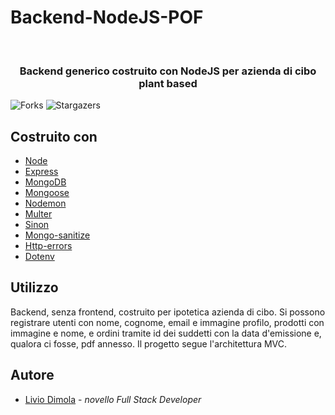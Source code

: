 # Backend-NodeJS-POF
<br/>
<p align="center">
  <h3 align="center">Backend generico costruito con NodeJS per azienda di cibo plant based</h3>
</p>

![Forks](https://img.shields.io/github/forks/liviodimola/Backend-NodeJS-POF?style=social) ![Stargazers](https://img.shields.io/github/stars/liviodimola/Backend-NodeJS-POF?style=social) 

## Costruito con
* [Node](https://nodejs.org/it)
* [Express](https://expressjs.com/it/)
* [MongoDB](https://www.mongodb.com/it-it)
* [Mongoose](https://mongoosejs.com/)
* [Nodemon](https://nodemon.io/)
* [Multer](https://www.npmjs.com/package/multer)
* [Sinon](https://www.npmjs.com/package/dotenv)
* [Mongo-sanitize](https://www.npmjs.com/package/mongo-sanitize)
* [Http-errors](https://www.npmjs.com/package/http-errors/v/1.6.)
* [Dotenv](https://www.npmjs.com/package/dotenv)
## Utilizzo
Backend, senza frontend, costruito per ipotetica azienda di cibo.
Si possono registrare utenti con nome, cognome, email e immagine profilo, prodotti con immagine e nome, e ordini tramite id dei suddetti con la data d'emissione e, qualora ci fosse, pdf annesso.
Il progetto segue l'architettura MVC.
## Autore
* [Livio Dimola](https://github.com/liviodimola) - *novello Full Stack Developer*
